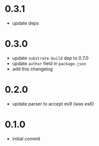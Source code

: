 # 0.3.1
* update deps


# 0.3.0
* update `substrate-build` dep to 0.7.0
* update `author` field in `package.json`
* add this changelog


# 0.2.0
* update parser to accept es9 (was es6)


# 0.1.0
* initial commit
